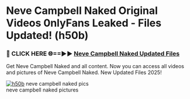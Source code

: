 # Neve Campbell Naked Original Videos 0nlyFans Leaked - Files Updated! (h50b)

<h3>🔴 CLICK HERE 🌐==►► <a href="https://tinyurl.com/up5wt9bj" rel="nofollow">Neve Campbell Naked Updated Files</a></h3>

Get Neve Campbell Naked and all content. Now you can access all videos and pictures of Neve Campbell Naked. New Updated Files 2025!

[![h50b](https://i.imgur.com/ABiUzMV.gif)](https://tinyurl.com/up5wt9bj)
neve campbell naked pics<br>
neve campbell naked pictures